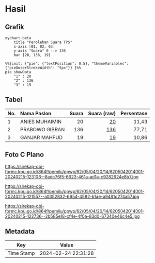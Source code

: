 # Hasil

## Grafik

```mermaid
xychart-beta
    title "Perolehan Suara TPS"
    x-axis [01, 02, 03]
    y-axis "Suara" 0 --> 136
    bar [20, 136, 19]
```

```mermaid
%%{init: {"pie": {"textPosition": 0.5}, "themeVariables": {"pieOuterStrokeWidth": "5px"}} }%%
pie showData
    "1" : 20
    "2" : 136
    "3" : 19
```

## Tabel

| No. | Nama Paslon    | Suara | Suara (raw) | Persentase |
|:--- |:-------------- | -----:| -----------:| ----------:|
| 1   | ANIES MUHAIMIN | 20    | [20][p-1]   | 11,43      |
| 2   | PRABOWO GIBRAN | 136   | [136][p-2]  | 77,71      |
| 3   | GANJAR MAHFUD  | 19    | [19][p-3]   | 10,86      |


[p-1]: https://github.com/gigit-pemilu/pemilu-2024-62-kalimantan-tengah/blob/main/pilpres/hitung-suara/sub/62-kalimantan-tengah/sub/05-barito-utara/sub/04-teweh-timur/sub/2014-sei-liju/sub/001-tps/sub/paslon-1.txt
[p-2]: https://github.com/gigit-pemilu/pemilu-2024-62-kalimantan-tengah/blob/main/pilpres/hitung-suara/sub/62-kalimantan-tengah/sub/05-barito-utara/sub/04-teweh-timur/sub/2014-sei-liju/sub/001-tps/sub/paslon-2.txt
[p-3]: https://github.com/gigit-pemilu/pemilu-2024-62-kalimantan-tengah/blob/main/pilpres/hitung-suara/sub/62-kalimantan-tengah/sub/05-barito-utara/sub/04-teweh-timur/sub/2014-sei-liju/sub/001-tps/sub/paslon-3.txt

## Foto C Plano

https://sirekap-obj-formc.kpu.go.id/864f/pemilu/ppwp/62/05/04/20/14/6205042014001-20240215-123106--8adc76f5-6623-461a-ad1a-c9282624e8b7.jpg

https://sirekap-obj-formc.kpu.go.id/864f/pemilu/ppwp/62/05/04/20/14/6205042014001-20240215-121557--a0352832-6954-4582-b1ae-a9481d274a57.jpg

https://sirekap-obj-formc.kpu.go.id/864f/pemilu/ppwp/62/05/04/20/14/6205042014001-20240215-122736--2b585e18-cf4e-4f0a-83d0-67340e46c4e5.jpg


## Metadata

| Key        | Value               |
| ---------- | ------------------- |
| Time Stamp | 2024-02-24 22:31:28 |



